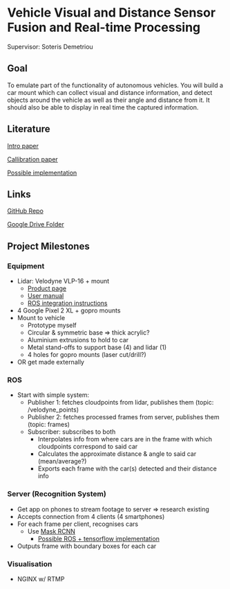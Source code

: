# Vehicle Visual and Distance Sensor Fusion and Real-time Processing

Supervisor: Soteris Demetriou

## Goal
To emulate part of the functionality of autonomous vehicles. You will build a car mount which can collect visual and distance information, and detect objects around the vehicle as well as their angle and distance from it. It should also be able to display in real time the captured information.

## Literature
[Intro paper](http://seclab.illinois.edu/wp-content/uploads/2018/06/demetriou2018codrive.pdf)

[Callibration paper](https://pdfs.semanticscholar.org/ed15/5d1a146e0cba6be98fd7128461439f88732a.pdf)

[Possible implementation](https://github.com/laboshinl/but_calibration_camera_velodyne)

## Links
[GitHub Repo](https://github.com/belenbarbed/FYP-VehicleSensorFusion)

[Google Drive Folder](https://drive.google.com/drive/folders/1wz1pCsgVdYGVe1YnCs0_oeLTOG-cAbBa?usp=sharing)

## Project Milestones

### Equipment
  - Lidar: Velodyne VLP-16 + mount
    - [Product page](https://velodynelidar.com/vlp-16-lite.html)
    - [User manual](https://velodynelidar.com/docs/manuals/63-9243%20REV%20D%20MANUAL,USERS,VLP-16.pdf)
    - [ROS integration instructions](http://wiki.ros.org/velodyne/Tutorials/Getting%20Started%20with%20the%20Velodyne%20VLP16)
  - 4 Google Pixel 2 XL + gopro mounts
  - Mount to vehicle
    - Prototype myself
    - Circular & symmetric base => thick acrylic?
    - Aluminium extrusions to hold to car
    - Metal stand-offs to support base (4) and lidar (1)
    - 4 holes for gopro mounts (laser cut/drill?)
  - OR get made externally

### ROS
  - Start with simple system:
    - Publisher 1: fetches cloudpoints from lidar, publishes them (topic: /velodyne_points)
    - Publisher 2: fetches processed frames from server, publishes them (topic: frames)
    - Subscriber: subscribes to both
      - Interpolates info from where cars are in the frame with which cloudpoints correspond to said car
      - Calculates the approximate distance & angle to said car (mean/average?)
      - Exports each frame with the car(s) detected and their distance info

### Server (Recognition System)
  - Get app on phones to stream footage to server => research existing
  - Accepts connection from 4 clients (4 smartphones)
  - For each frame per client, recognises cars
    - Use [Mask RCNN](https://arxiv.org/pdf/1703.06870.pdf)
      - [Possible ROS + tensorflow implementation](https://github.com/akio/mask_rcnn_ros)
  - Outputs frame with boundary boxes for each car

### Visualisation
  - NGINX w/ RTMP
